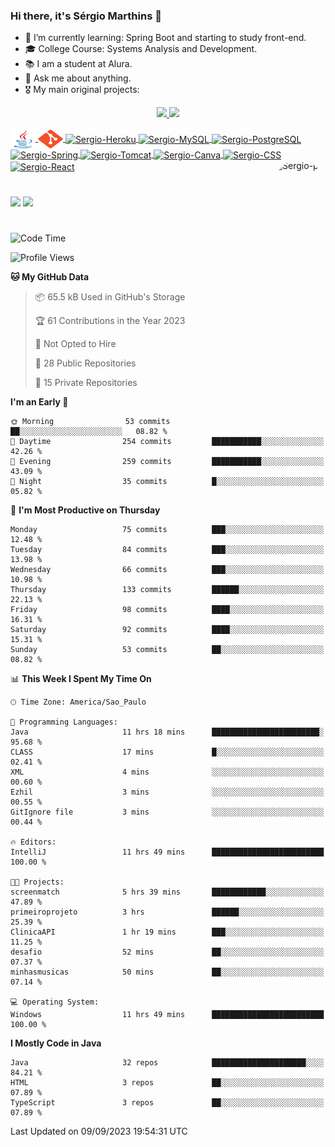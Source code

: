 ### Hi there, it's Sérgio Marthins 👋


- 🌱 I’m currently learning: Spring Boot and starting to study front-end.
- 🎓 College Course: Systems Analysis and Development.
- 📚  I am a student at Alura.
- 💬 Ask me about anything.
- 🎖 My main original projects: 

<div align="center">
  <a href="https://github.com/Almadavic">
  <img height="180em" src="https://github-readme-stats.vercel.app/api?username=Marthiins&show_icons=true&theme=dracula&include_all_commits=true&count_private=true"/>
  <img height="180em" src="https://github-readme-stats.vercel.app/api/top-langs/?username=Marthiins&layout=compact&langs_count=7&theme=dracula"/>
</div>
<div style="display: inline_block"><br>
  <img align="center" alt="Sergio-Java" height="30" width="40" src="https://raw.githubusercontent.com/devicons/devicon/master/icons/java/java-original.svg">
  <img align="center" alt="Sergio-Git" height="30" width="40" src="https://raw.githubusercontent.com/devicons/devicon/master/icons/git/git-original.svg">
  <img align="center" alt="Sergio-Heroku" height="30" width="40" src="https://cdn.jsdelivr.net/gh/devicons/devicon/icons/heroku/heroku-plain-wordmark.svg" />             
  <img align="center" alt="Sergio-MySQL" height="30" width="40" src="https://cdn.jsdelivr.net/gh/devicons/devicon/icons/mysql/mysql-original-wordmark.svg" />
  <img align="center" alt="Sergio-PostgreSQL" height="30" width="40" src="https://cdn.jsdelivr.net/gh/devicons/devicon/icons/postgresql/postgresql-plain-wordmark.svg" />
  <img align="center" alt="Sergio-Spring" height="30" width="40" src="https://cdn.jsdelivr.net/gh/devicons/devicon/icons/spring/spring-original-wordmark.svg" />
  <img align="center" alt="Sergio-Tomcat" height="30" width="40" src="https://cdn.jsdelivr.net/gh/devicons/devicon/icons/tomcat/tomcat-original-wordmark.svg" />
  <img align="center" alt="Sergio-Canva" height="30" width="40" src="https://cdn.jsdelivr.net/gh/devicons/devicon/icons/canva/canva-original.svg" />
  <img align="center" alt="Sergio-CSS" height="30" width="40" src="https://cdn.jsdelivr.net/gh/devicons/devicon/icons/css3/css3-original.svg" />
  <img align="center" alt="Sergio-React" height="30" width="40" src="https://cdn.jsdelivr.net/gh/devicons/devicon/icons/react/react-original.svg" />        
  <img align="right" alt="Sergio-pic" height="150" style="border-radius:50px;" src="https://user-images.githubusercontent.com/47826754/188357708-748fc4f4-5846-47a3-9063-ce04eeefcb8f.png">
</div>

#

<div> 
 <a href = "mailto:sergio.marthiins@gmail.com"><img src="https://img.shields.io/badge/-Gmail-%23333?style=for-the-badge&logo=gmail&logoColor=white" target="_blank"></a>
  <a href="https://www.linkedin.com/in/.........../" target="_blank"><img src="https://img.shields.io/badge/-LinkedIn-%230077B5?style=for-the-badge&logo=linkedin&logoColor=white" target="_blank"></a> 
</div>

#

<!--START_SECTION:waka-->
![Code Time](http://img.shields.io/badge/Code%20Time-56%20hrs%2047%20mins-blue)

![Profile Views](http://img.shields.io/badge/Profile%20Views-0-blue)

**🐱 My GitHub Data** 

> 📦 65.5 kB Used in GitHub's Storage 
 > 
> 🏆 61 Contributions in the Year 2023
 > 
> 🚫 Not Opted to Hire
 > 
> 📜 28 Public Repositories 
 > 
> 🔑 15 Private Repositories 
 > 
**I'm an Early 🐤** 

```text
🌞 Morning                53 commits          ██░░░░░░░░░░░░░░░░░░░░░░░   08.82 % 
🌆 Daytime                254 commits         ███████████░░░░░░░░░░░░░░   42.26 % 
🌃 Evening                259 commits         ███████████░░░░░░░░░░░░░░   43.09 % 
🌙 Night                  35 commits          █░░░░░░░░░░░░░░░░░░░░░░░░   05.82 % 
```
📅 **I'm Most Productive on Thursday** 

```text
Monday                   75 commits          ███░░░░░░░░░░░░░░░░░░░░░░   12.48 % 
Tuesday                  84 commits          ███░░░░░░░░░░░░░░░░░░░░░░   13.98 % 
Wednesday                66 commits          ███░░░░░░░░░░░░░░░░░░░░░░   10.98 % 
Thursday                 133 commits         ██████░░░░░░░░░░░░░░░░░░░   22.13 % 
Friday                   98 commits          ████░░░░░░░░░░░░░░░░░░░░░   16.31 % 
Saturday                 92 commits          ████░░░░░░░░░░░░░░░░░░░░░   15.31 % 
Sunday                   53 commits          ██░░░░░░░░░░░░░░░░░░░░░░░   08.82 % 
```


📊 **This Week I Spent My Time On** 

```text
🕑︎ Time Zone: America/Sao_Paulo

💬 Programming Languages: 
Java                     11 hrs 18 mins      ████████████████████████░   95.68 % 
CLASS                    17 mins             █░░░░░░░░░░░░░░░░░░░░░░░░   02.41 % 
XML                      4 mins              ░░░░░░░░░░░░░░░░░░░░░░░░░   00.60 % 
Ezhil                    3 mins              ░░░░░░░░░░░░░░░░░░░░░░░░░   00.55 % 
GitIgnore file           3 mins              ░░░░░░░░░░░░░░░░░░░░░░░░░   00.44 % 

🔥 Editors: 
IntelliJ                 11 hrs 49 mins      █████████████████████████   100.00 % 

🐱‍💻 Projects: 
screenmatch              5 hrs 39 mins       ████████████░░░░░░░░░░░░░   47.89 % 
primeiroprojeto          3 hrs               ██████░░░░░░░░░░░░░░░░░░░   25.39 % 
ClinicaAPI               1 hr 19 mins        ███░░░░░░░░░░░░░░░░░░░░░░   11.25 % 
desafio                  52 mins             ██░░░░░░░░░░░░░░░░░░░░░░░   07.37 % 
minhasmusicas            50 mins             ██░░░░░░░░░░░░░░░░░░░░░░░   07.14 % 

💻 Operating System: 
Windows                  11 hrs 49 mins      █████████████████████████   100.00 % 
```

**I Mostly Code in Java** 

```text
Java                     32 repos            █████████████████████░░░░   84.21 % 
HTML                     3 repos             ██░░░░░░░░░░░░░░░░░░░░░░░   07.89 % 
TypeScript               3 repos             ██░░░░░░░░░░░░░░░░░░░░░░░   07.89 % 
```




 Last Updated on 09/09/2023 19:54:31 UTC
<!--END_SECTION:waka-->

